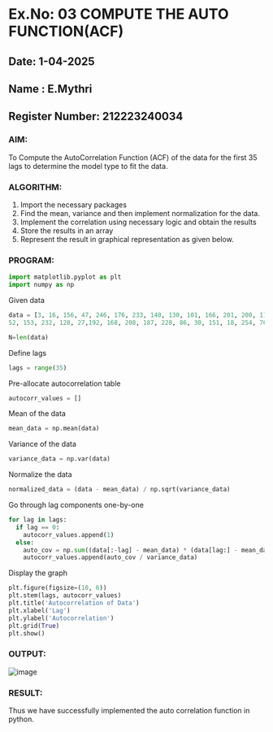 # Ex.No: 03   COMPUTE THE AUTO FUNCTION(ACF)

## Date: 1-04-2025
## Name : E.Mythri
## Register Number: 212223240034

### AIM:
To Compute the AutoCorrelation Function (ACF) of the data for the first 35 lags to determine the model
type to fit the data.
### ALGORITHM:
1. Import the necessary packages
2. Find the mean, variance and then implement normalization for the data.
3. Implement the correlation using necessary logic and obtain the results
4. Store the results in an array
5. Represent the result in graphical representation as given below.
### PROGRAM:

```py
import matplotlib.pyplot as plt
import numpy as np
```
Given data
```py
data = [3, 16, 156, 47, 246, 176, 233, 140, 130, 101, 166, 201, 200, 116, 118, 247, 209,
52, 153, 232, 128, 27,192, 168, 208, 187, 228, 86, 30, 151, 18, 254, 76, 112, 67, 244, 179, 150, 89, 49, 83, 147, 90, 33, 6,158, 80, 35, 186, 127]

N=len(data)
```
 Define lags
 ```py
lags = range(35)
```
Pre-allocate autocorrelation table
```py
autocorr_values = []
```
Mean of the data
```py
mean_data = np.mean(data)
```
Variance of the data
```py
variance_data = np.var(data)
```
Normalize the data
```py
normalized_data = (data - mean_data) / np.sqrt(variance_data)
```
Go through lag components one-by-one
```py
for lag in lags:
  if lag == 0:
    autocorr_values.append(1)
  else:
    auto_cov = np.sum((data[:-lag] - mean_data) * (data[lag:] - mean_data)) / N 
    autocorr_values.append(auto_cov / variance_data)
```
Display the graph
```py
plt.figure(figsize=(10, 6))
plt.stem(lags, autocorr_values)
plt.title('Autocorrelation of Data')
plt.xlabel('Lag')
plt.ylabel('Autocorrelation')
plt.grid(True)
plt.show()
```
### OUTPUT:

![image](https://github.com/user-attachments/assets/3a262c35-800a-4db7-be9f-3407ee618a4d)


### RESULT:
Thus we have successfully implemented the auto correlation function in python.
